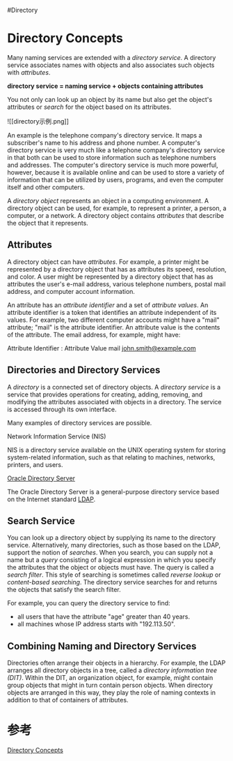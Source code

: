#Directory
# Directory Concepts

Many naming services are extended with a _directory service_. A directory service associates names with objects and also associates such objects with _attributes_.

**directory service = naming service + objects containing attributes**

You not only can look up an object by its name but also get the object's attributes or _search_ for the object based on its attributes.

![[directory示例.png]]

An example is the telephone company's directory service. It maps a subscriber's name to his address and phone number. A computer's directory service is very much like a telephone company's directory service in that both can be used to store information such as telephone numbers and addresses. The computer's directory service is much more powerful, however, because it is available online and can be used to store a variety of information that can be utilized by users, programs, and even the computer itself and other computers.

A _directory object_ represents an object in a computing environment. A directory object can be used, for example, to represent a printer, a person, a computer, or a network. A directory object contains _attributes_ that describe the object that it represents.

## Attributes

A directory object can have _attributes_. For example, a printer might be represented by a directory object that has as attributes its speed, resolution, and color. A user might be represented by a directory object that has as attributes the user's e-mail address, various telephone numbers, postal mail address, and computer account information.

An attribute has an _attribute identifier_ and a set of _attribute values_. An attribute identifier is a token that identifies an attribute independent of its values. For example, two different computer accounts might have a "mail" attribute; "mail" is the attribute identifier. An attribute value is the contents of the attribute. The email address, for example, might have:

Attribute Identifier : Attribute Value
                 mail   john.smith@example.com

## Directories and Directory Services

A _directory_ is a connected set of directory objects. A _directory service_ is a service that provides operations for creating, adding, removing, and modifying the attributes associated with objects in a directory. The service is accessed through its own interface.

Many examples of directory services are possible.

Network Information Service (NIS)

NIS is a directory service available on the UNIX operating system for storing system-related information, such as that relating to machines, networks, printers, and users.

[Oracle Directory Server](http://www.oracle.com/technetwork/testcontent/index-085178.html)

The Oracle Directory Server is a general-purpose directory service based on the Internet standard [LDAP](http://www.ietf.org/rfc/rfc2251.txt).

## Search Service

You can look up a directory object by supplying its name to the directory service. Alternatively, many directories, such as those based on the LDAP, support the notion of _searches_. When you search, you can supply not a name but a _query_ consisting of a logical expression in which you specify the attributes that the object or objects must have. The query is called a _search filter_. This style of searching is sometimes called _reverse lookup_ or _content-based searching_. The directory service searches for and returns the objects that satisfy the search filter.

For example, you can query the directory service to find:

-   all users that have the attribute "age" greater than 40 years.
-   all machines whose IP address starts with "192.113.50".

## Combining Naming and Directory Services

Directories often arrange their objects in a hierarchy. For example, the LDAP arranges all directory objects in a tree, called a _directory information tree (DIT)_. Within the DIT, an organization object, for example, might contain group objects that might in turn contain person objects. When directory objects are arranged in this way, they play the role of naming contexts in addition to that of containers of attributes.

# 参考
[Directory Concepts](https://docs.oracle.com/javase/tutorial/jndi/concepts/directory.html)
